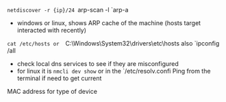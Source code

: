 `netdiscover -r {ip}/24
`arp-scan -l
`arp-a
- windows or linux, shows ARP cache of the machine (hosts target interacted with recently)

`cat /etc/hosts
or 
`C:\Windows\System32\drivers\etc\hosts
also `ipconfig /all
- check local dns services to see if they are misconfigured
- for linux it is `nmcli dev show` or in the `/etc/resolv.confi
Ping from the terminal if need to get current

MAC address for type of device
